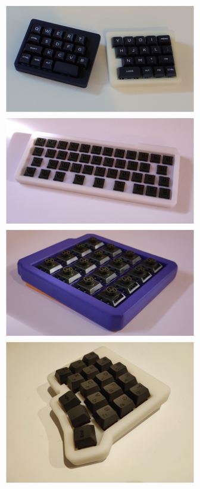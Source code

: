 
![](img/row-stagger-wireless-split.png)

![](img/row-stagger-wired-40.png)

![](img/ortho-wired-4x4.png)

![](img/col-stagger-wireless-split.png)


